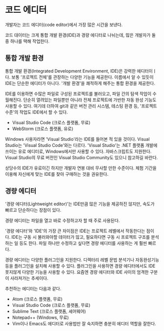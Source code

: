# 코드 에디터
개발자는 코드 에디터(code editor)에서 가장 많은 시간을 보낸다.

코드 대이터는 크게 통합 개발 환경(IDE)과 경량 에디터로 나뉘는데, 많은 개발자가 둘 중 하나를 택해 작업한다.

## 통합 개발 환경
통합 개발 환경(Integrated Development Environment, IDE)은 강력한 에디터이ㅣ다. 보통 '프로젝트 전체'를 관장하는 다양한 기능을 제공한다. 이름에서 알 수 있듯이 IDE는 단순한 에디터가 아니다. '개발 환경'을 쾌적하게 해주는 통합 환경을 제공한다.

IDE를 이용하면 수많은 파일로 구성된 프로젝트를 불러오고, 파일 간의 탐색 작업이 수월해진다. 단순히 열려있는 파일뿐만 아니라 전체 프로젝트에 가반한 자동 완성 기능도 사용할 수 있다. 여기데 더하여 git과 같은 버전 관리 시스템, 테스팅 환경 등, '프로젝트 수준'의 작업도 IDE에서 할 수 있다.

* Visual Studio Code (크로스 플랫폼, 무료)
* WebStorm (크로스 플랫폼, 유로)

Windows 사용자라면 'Visual Studio'라는 IDE를 들어본 적 있을 것이다. Visual Studio는 'Visual Studio Code'와는 다르다. 'Visual Studio'는 .NET 플랫폼 개발에 쓰이는 유로 에디터로, Windows에서만 사용할 수 있다. 자바스크립트도 지원한다. Visual Studio의 무료 버전인 Visual Studio Community도 있으니 참고하길 바란다.

상당수의 IDE가 유료이긴 하지만 개발자 연봉 대비 무사할 만한 수준이다. 체험 기간을 이용해 자신에게 맞는 IDE를 찾아 구매하는 것을 권유한다.

## 경량 에디터
'경량 에디터(Lightweight editor)'는 IDE만큼 많은 기능을 제공하진 않지만, 속도가 빠르고 단순하다는 장점이 있다.

경량 에디터는 파일을 열고 바로 수정하고자 할 때 주로 사용된다.

'경량 에디터'와 'IDE'의 가장 큰 차이점은 IDE는 프로젝트 레벨에서 작동한다는 점이다. IDE는 구동 시 불러와야할 데이터가 많고, 필요하다면 구동 시 프로젝트 구조를 분석하는 일 등도 한다. 파일 하나만 수정하고 싶다면 경량 에디터를 사용하는 게 훨씬 빠르다.

경량 에디터는 다양한 플러그인을 지원한다. 디렉터리 레벨 문법 분석기나 자동완성기능 등을 플러그인을 설치해 사용할 수 있다. 플러그인을 사용하면 경량 에디터에서도 IDE 못지않게 다양한 기능을 사용할 수 있다. 요즘엔 경량 에디터와 IDE 사이의 엄격한 구분이 사라져가는 추세이다.

추천하는 에디터는 다음과 같다.

* Atom (크로스 플랫폼, 무료)
* Visual Studio Code (크로스 플랫폼, 무료)
* Sublime Text (크로스 플랫폼, 셰어웨어)
* Notepad++ (Windows, 무료)
* Vim이나 Emacs도 에디터로 사용법만 잘 숙지하면 충분히 에디터 역할을 잘한다.

